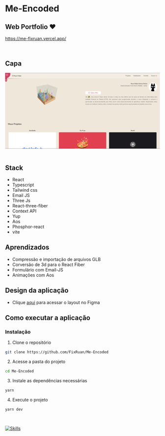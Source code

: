 # Me-Encoded

## Web Portfolio ❤
https://me-fixruan.vercel.app/

<br />

## Capa

<img src="./Capa.png" /> <br/> <br/>

## Stack

- React
- Typescript
- Tailwind css
- Email JS
- Three Js
- React-three-fiber
- Context API
- Yup
- Aos
- Phosphor-react
- vite

## Aprendizados

- Compressão e importação de arquivos GLB
- Corversão de 3d para o React Fiber
- Formulário com Email-JS
- Animações com Aos

## Design da aplicação

- Clique [aqui](https://www.figma.com/file/jvyXTY1oTe0KZqadBthS4q/Port?node-id=0%3A1) para acessar o layout no Figma

## Como executar a aplicação

### Instalação

1. Clone o repositório

```bash
git clone https://github.com/FixRuan/Me-Encoded
```

2. Acesse a pasta do projeto

```bash
cd Me-Encoded
```

3. Instale as dependências necessárias

```bash
yarn
```

4. Execute o projeto

```bash
yarn dev
```

</br>

[![Skills](https://skillicons.dev/icons?i=react,typescript,tailwindcss,vite)](https://skillicons.dev)
